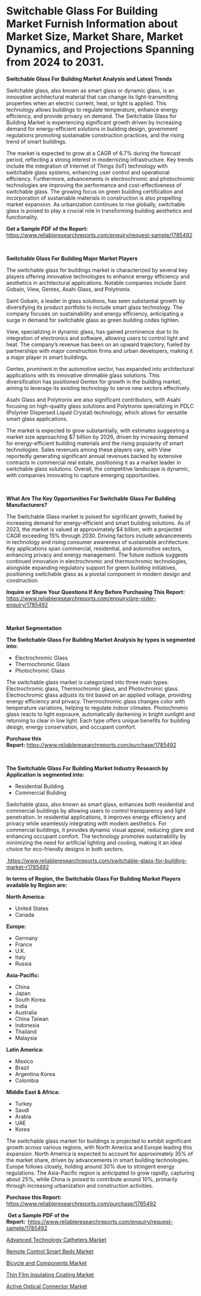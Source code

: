 <p><h1>Switchable Glass For Building Market Furnish Information about Market Size, Market Share, Market Dynamics, and Projections Spanning from 2024 to 2031.</h1></p><p><strong>Switchable Glass For Building Market Analysis and Latest Trends</strong></p>
<p><p>Switchable glass, also known as smart glass or dynamic glass, is an innovative architectural material that can change its light-transmitting properties when an electric current, heat, or light is applied. This technology allows buildings to regulate temperature, enhance energy efficiency, and provide privacy on demand. The Switchable Glass for Building Market is experiencing significant growth driven by increasing demand for energy-efficient solutions in building design, government regulations promoting sustainable construction practices, and the rising trend of smart buildings.</p><p>The market is expected to grow at a CAGR of 6.7% during the forecast period, reflecting a strong interest in modernizing infrastructure. Key trends include the integration of Internet of Things (IoT) technology with switchable glass systems, enhancing user control and operational efficiency. Furthermore, advancements in electrochromic and photochromic technologies are improving the performance and cost-effectiveness of switchable glass. The growing focus on green building certification and incorporation of sustainable materials in construction is also propelling market expansion. As urbanization continues to rise globally, switchable glass is poised to play a crucial role in transforming building aesthetics and functionality.</p></p>
<p><strong>Get a Sample PDF of the Report:&nbsp;</strong> <a href="https://www.reliableresearchreports.com/enquiry/request-sample/1785492?utm_campaign=6&utm_medium=2&utm_source=Github&utm_content=ia&utm_term=13102024&utm_id=switchable-glass-for-building">https://www.reliableresearchreports.com/enquiry/request-sample/1785492</a></p>
<p>&nbsp;</p>
<p><strong>Switchable Glass For Building Major Market Players</strong></p>
<p><p>The switchable glass for buildings market is characterized by several key players offering innovative technologies to enhance energy efficiency and aesthetics in architectural applications. Notable companies include Saint Gobain, View, Gentex, Asahi Glass, and Polytronix.</p><p>Saint Gobain, a leader in glass solutions, has seen substantial growth by diversifying its product portfolio to include smart glass technology. The company focuses on sustainability and energy efficiency, anticipating a surge in demand for switchable glass as green building codes tighten.</p><p>View, specializing in dynamic glass, has gained prominence due to its integration of electronics and software, allowing users to control light and heat. The company’s revenue has been on an upward trajectory, fueled by partnerships with major construction firms and urban developers, making it a major player in smart buildings.</p><p>Gentex, prominent in the automotive sector, has expanded into architectural applications with its innovative dimmable glass solutions. This diversification has positioned Gentex for growth in the building market, aiming to leverage its existing technology to serve new sectors effectively.</p><p>Asahi Glass and Polytronix are also significant contributors, with Asahi focusing on high-quality glass solutions and Polytronix specializing in PDLC (Polymer Dispersed Liquid Crystal) technology, which allows for versatile smart glass applications.</p><p>The market is expected to grow substantially, with estimates suggesting a market size approaching $7 billion by 2026, driven by increasing demand for energy-efficient building materials and the rising popularity of smart technologies. Sales revenues among these players vary, with View reportedly generating significant annual revenues backed by extensive contracts in commercial real estate, positioning it as a market leader in switchable glass solutions. Overall, the competitive landscape is dynamic, with companies innovating to capture emerging opportunities.</p></p>
<p>&nbsp;</p>
<p><strong>What Are The Key Opportunities For Switchable Glass For Building Manufacturers?</strong></p>
<p><p>The Switchable Glass market is poised for significant growth, fueled by increasing demand for energy-efficient and smart building solutions. As of 2023, the market is valued at approximately $4 billion, with a projected CAGR exceeding 15% through 2030. Driving factors include advancements in technology and rising consumer awareness of sustainable architecture. Key applications span commercial, residential, and automotive sectors, enhancing privacy and energy management. The future outlook suggests continued innovation in electrochromic and thermochromic technologies, alongside expanding regulatory support for green building initiatives, positioning switchable glass as a pivotal component in modern design and construction.</p></p>
<p><strong>Inquire or Share Your Questions If Any Before Purchasing This Report:</strong> <a href="https://www.reliableresearchreports.com/enquiry/pre-order-enquiry/1785492?utm_campaign=6&utm_medium=2&utm_source=Github&utm_content=ia&utm_term=13102024&utm_id=switchable-glass-for-building">https://www.reliableresearchreports.com/enquiry/pre-order-enquiry/1785492</a></p>
<p>&nbsp;</p>
<p><strong>Market Segmentation</strong></p>
<p><strong>The Switchable Glass For Building Market Analysis by types is segmented into:</strong></p>
<p><ul><li>Electrochromic Glass</li><li>Thermochromic Glass</li><li>Photochromic Glass</li></ul></p>
<p><p>The switchable glass market is categorized into three main types: Electrochromic glass, Thermochromic glass, and Photochromic glass. Electrochromic glass adjusts its tint based on an applied voltage, providing energy efficiency and privacy. Thermochromic glass changes color with temperature variations, helping to regulate indoor climates. Photochromic glass reacts to light exposure, automatically darkening in bright sunlight and returning to clear in low light. Each type offers unique benefits for building design, energy conservation, and occupant comfort.</p></p>
<p><strong>Purchase this Report:&nbsp;</strong><a href="https://www.reliableresearchreports.com/purchase/1785492?utm_campaign=6&utm_medium=2&utm_source=Github&utm_content=ia&utm_term=13102024&utm_id=switchable-glass-for-building">https://www.reliableresearchreports.com/purchase/1785492</a></p>
<p>&nbsp;</p>
<p><strong>The Switchable Glass For Building Market Industry Research by Application is segmented into:</strong></p>
<p><ul><li>Residential Building</li><li>Commercial Building</li></ul></p>
<p><p>Switchable glass, also known as smart glass, enhances both residential and commercial buildings by allowing users to control transparency and light penetration. In residential applications, it improves energy efficiency and privacy while seamlessly integrating with modern aesthetics. For commercial buildings, it provides dynamic visual appeal, reducing glare and enhancing occupant comfort. The technology promotes sustainability by minimizing the need for artificial lighting and cooling, making it an ideal choice for eco-friendly designs in both sectors.</p></p>
<p><a href="https://www.reliableresearchreports.com/switchable-glass-for-building-market-r1785492?utm_campaign=6&utm_medium=2&utm_source=Github&utm_content=ia&utm_term=13102024&utm_id=switchable-glass-for-building">&nbsp;https://www.reliableresearchreports.com/switchable-glass-for-building-market-r1785492</a></p>
<p><strong>In terms of Region, the Switchable Glass For Building Market Players available by Region are:</strong></p>
<p>
    <p> <strong> North America: </strong>
        <ul>
            <li>United States</li>
            <li>Canada</li>
        </ul>
        </p> 
    <p> <strong> Europe: </strong>
        <ul>
            <li>Germany</li>
            <li>France</li>
            <li>U.K.</li>
            <li>Italy</li>
            <li>Russia</li>
        </ul>
        </p> 
    <p> <strong> Asia-Pacific: </strong>
        <ul>
            <li>China</li>
            <li>Japan</li>
            <li>South Korea</li>
            <li>India</li>
            <li>Australia</li>
            <li>China Taiwan</li>
            <li>Indonesia</li>
            <li>Thailand</li>
            <li>Malaysia</li>
        </ul>
        </p> 
    <p> <strong> Latin America: </strong>
        <ul>
            <li>Mexico</li>
            <li>Brazil</li>
            <li>Argentina Korea</li>
            <li>Colombia</li>
        </ul>
        </p> 
    <p> <strong> Middle East & Africa: </strong>
        <ul>
            <li>Turkey</li>
            <li>Saudi</li>
            <li>Arabia</li>
            <li>UAE</li>
            <li>Korea</li>
        </ul>
    </p>
    </p>
<p><p>The switchable glass market for buildings is projected to exhibit significant growth across various regions, with North America and Europe leading this expansion. North America is expected to account for approximately 35% of the market share, driven by advancements in smart building technologies. Europe follows closely, holding around 30% due to stringent energy regulations. The Asia-Pacific region is anticipated to grow rapidly, capturing about 25%, while China is poised to contribute around 10%, primarily through increasing urbanization and construction activities.</p></p>
<p><strong>Purchase this Report: </strong><a href="https://www.reliableresearchreports.com/purchase/1785492?utm_campaign=6&utm_medium=2&utm_source=Github&utm_content=ia&utm_term=13102024&utm_id=switchable-glass-for-building">https://www.reliableresearchreports.com/purchase/1785492</a></p>
<p>&nbsp;<strong>Get a Sample PDF of the Report:&nbsp;&nbsp;</strong><a href="https://www.reliableresearchreports.com/enquiry/request-sample/1785492?utm_campaign=6&utm_medium=2&utm_source=Github&utm_content=ia&utm_term=13102024&utm_id=switchable-glass-for-building">https://www.reliableresearchreports.com/enquiry/request-sample/1785492</a></p>
<p><strong></strong></p>
<p><p><a href="https://www.linkedin.com/pulse/global-advanced-technology-catheters-market-opportunities-challenges2024-td0oc?utm_campaign=6&utm_medium=2&utm_source=Github&utm_content=ia&utm_term=13102024&utm_id=switchable-glass-for-building">Advanced Technology Catheters Market</a></p><p><a href="https://github.com/malandranz3ggo/Market-Research-Report-List-1/blob/main/remote-control-smart-beds-market.md?utm_campaign=6&utm_medium=2&utm_source=Github&utm_content=ia&utm_term=13102024&utm_id=switchable-glass-for-building">Remote Control Smart Beds Market</a></p><p><a href="https://www.linkedin.com/pulse/global-bicycle-components-market-trends-innovations-forward-looking-dvogf?utm_campaign=6&utm_medium=2&utm_source=Github&utm_content=ia&utm_term=13102024&utm_id=switchable-glass-for-building">Bicycle and Components Market</a></p><p><a href="https://github.com/gailasejs/Market-Research-Report-List-1/blob/main/thin-film-insulating-coating-market.md?utm_campaign=6&utm_medium=2&utm_source=Github&utm_content=ia&utm_term=13102024&utm_id=switchable-glass-for-building">Thin Film Insulating Coating Market</a></p><p><a href="https://www.linkedin.com/pulse/global-active-optical-connector-market-trends-forecasts-strategic-kwoxf?utm_campaign=6&utm_medium=2&utm_source=Github&utm_content=ia&utm_term=13102024&utm_id=switchable-glass-for-building">Active Optical Connector Market</a></p></p>